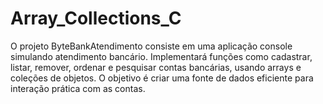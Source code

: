 # Array_Collections_C
O projeto ByteBankAtendimento consiste em uma aplicação console simulando atendimento bancário. Implementará funções como cadastrar, listar, remover, ordenar e pesquisar contas bancárias, usando arrays e coleções de objetos. O objetivo é criar uma fonte de dados eficiente para interação prática com as contas.
